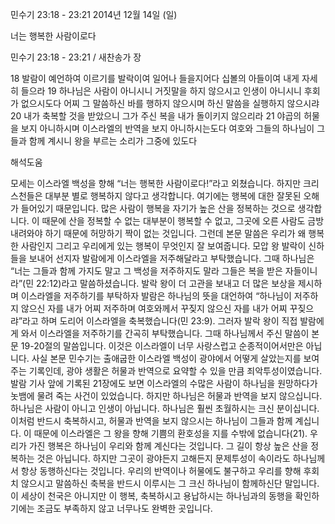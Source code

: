 민수기 23:18 - 23:21 
2014년 12월 14일 (일)

너는 행복한 사람이로다



민수기 23:18 - 23:21 / 새찬송가  장


18 발람이 예언하여 이르기를 발락이여 일어나 들을지어다 십볼의 아들이여 내게 자세히 들으라 19 하나님은 사람이 아니시니 거짓말을 하지 않으시고 인생이 아니시니 후회가 없으시도다 어찌 그 말씀하신 바를 행하지 않으시며 하신 말씀을 실행하지 않으시랴 20 내가 축복할 것을 받았으니 그가 주신 복을 내가 돌이키지 않으리라 21 야곱의 허물을 보지 아니하시며 이스라엘의 반역을 보지 아니하시는도다 여호와 그들의 하나님이 그들과 함께 계시니 왕을 부르는 소리가 그중에 있도다

해석도움





모세는 이스라엘 백성을 향해 “너는 행복한 사람이로다!”라고 외쳤습니다. 하지만 크리스천들은 대부분 별로 행복하지 않다고 생각합니다. 여기에는 행복에 대한 잘못된 오해가 들어있기 때문입니다. 많은 사람이 행복을 자기가 높은 산을 정복하는 것으로 생각합니다. 이 때문에 산을 정복할 수 없는 대부분이 행복할 수 없고, 그곳에 오른 사람도 금방 내려와야 하기 때문에 허망하기 짝이 없는 것입니다. 그런데 본문 말씀은 우리가 왜 행복한 사람인지 그리고 우리에게 있는 행복이 무엇인지 잘 보여줍니다. 모압 왕 발락이 신하들을 보내어 선지자 발람에게 이스라엘을 저주해달라고 부탁했습니다. 그때 하나님은 “너는 그들과 함께 가지도 말고 그 백성을 저주하지도 말라 그들은 복을 받은 자들이니라”(민 22:12)라고 말씀하셨습니다. 발락 왕이 더 고관을 보내고 더 많은 보상을 제시하며 이스라엘을 저주하기를 부탁하자 발람은 하나님의 뜻을 대언하여 “하나님이 저주하지 않으신 자를 내가 어찌 저주하며 여호와께서 꾸짖지 않으신 자를 내가 어찌 꾸짖으랴”라고 하며 도리어 이스라엘을 축복했습니다(민 23:9). 그러자 발락 왕이 직접 발람에게 와서 이스라엘을 저주하기를 간곡히 부탁했습니다. 그때 하나님께서 주신 말씀이 본문 19-20절의 말씀입니다.
이것은 이스라엘이 너무 사랑스럽고 순종적이어서만은 아닙니다. 사실 본문 민수기는 출애굽한 이스라엘 백성이 광야에서 어떻게 살았는지를 보여주는 기록인데, 광야 생활은 허물과 반역으로 요약할 수 있을 만큼 죄악투성이였습니다. 발람 기사 앞에 기록된 21장에도 보면 이스라엘의 수많은 사람이 하나님을 원망하다가 놋뱀에 물려 죽는 사건이 있었습니다. 하지만 하나님은 허물과 반역을 보지 않으십니다. 하나님은 사람이 아니고 인생이 아닙니다. 하나님은 훨씬 초월하시는 크신 분이십니다. 이처럼 반드시 축복하시고, 허물과 반역을  보지 않으시는 하나님이 그들과 함께 계십니다. 이 때문에 이스라엘은 그 왕을 향해 기쁨의 환호성을 지를 수밖에 없습니다(21). 우리가 가진 행복은 하나님이 우리와 함께 계신다는 것입니다. 그 길이 항상 높은 산을 정복하는 것은 아닙니다. 하지만 그곳이 광야든지 고해든지 문제투성이 속이라도 하나님께서 항상 동행하신다는 것입니다. 우리의 반역이나 허물에도 불구하고 우리를 향해 후회치 않으시고 말씀하신 축복을 반드시 이루시는 그 크신 하나님이 함께하신단 말입니다. 이 세상이 천국은 아니지만 이 행복, 축복하시고 용납하시는 하나님과의 동행을 확인하기에는 조금도 부족하지 않고 너무나도 완벽한 곳입니다.